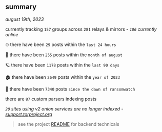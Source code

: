 
## summary
_august 19th, 2023_

currently tracking `157` groups across `281` relays & mirrors - _`106` currently online_

⏲ there have been `29` posts within the `last 24 hours`

🦈 there have been `255` posts within the `month of august`

🪐 there have been `1178` posts within the `last 90 days`

🏚 there have been `2649` posts within the `year of 2023`

🦕 there have been `7340` posts `since the dawn of ransomwatch`

there are `87` custom parsers indexing posts

_`20` sites using v2 onion services are no longer indexed - [support.torproject.org](https://support.torproject.org/onionservices/v2-deprecation/)_

> see the project [README](https://github.com/joshhighet/ransomwatch#ransomwatch--) for backend technicals
